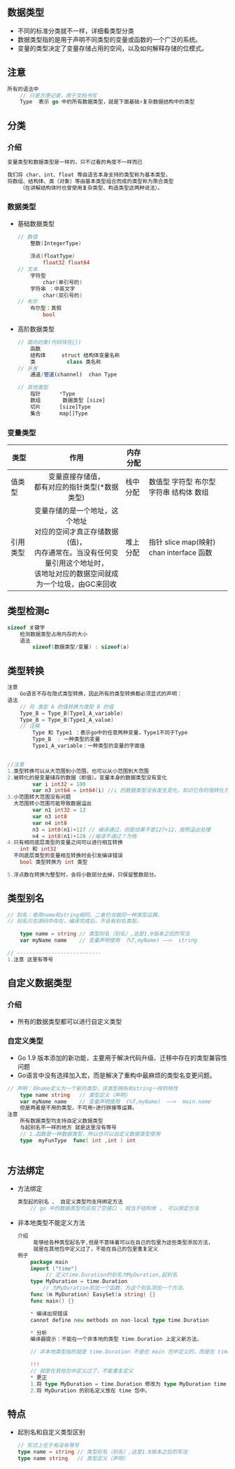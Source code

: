 ## 数据类型

*   不同的标准分类就不一样，详细看类型分类
*   数据类型指的是用于声明不同类型的变量或函数的一个广泛的系统。
*   变量的类型决定了变量存储占用的空间，以及如何解释存储的位模式。

## 注意

```go
所有的语法中
	// 只是方便记录，用于文档书写
	Type  表示 go 中的所有数据类型，就是下面基础+复杂数据结构中的类型

```

## 分类

### 介绍

```js
变量类型和数据类型是一样的，只不过看的角度不一样而已

我们将 char、int、float 等由语言本身支持的类型称为基本类型，
将数组、结构体、类（对象）等由基本类型组合而成的类型称为聚合类型
	（在讲解结构体时也曾使用复杂类型、构造类型这两种说法）。
```

### 数据类型

*   基础数据类型

    ```go
    // 数值 
        整数(IntegerType)
    		
        浮点(floatType)  
            float32 float64
    // 文本
        字符型		
    		char(单引号的)
        字符串 ：中英文字        
    		char(双引号的)
    // 布尔
        布尔型：真假            
            bool
    ```
    
*   高阶数据类型

    ```js
    // 面向对象(代码块在{})
    	函数		
    	结构体		struct 结构体变量名称 
    	类          class 类名称
    // 并发
    	通道/管道(channel)	chan Type
    
    // 其他类型
        指针		*Type
        数组       数据类型 [size]               
        切片		[size]Type
        集合		map[]Type      
    ```

### 变量类型

| 类型     |                             作用                             | 内存分配 |                                                              |
| -------- | :----------------------------------------------------------: | -------- | ------------------------------------------------------------ |
| 值类型   |      变量直接存储值，<br>都有对应的指针类型(*数据类型)       | 栈中分配 | 数值型      字符型      布尔型      字符串           结构体    数组 |
| 引用类型 | 变量存储的是一个地址，这个地址<br/>对应的空间才真正存储数据(值)，<br/>内存通常在。当没有任何变量引用这个地址时，<br/>该地址对应的数据空间就成为一个垃圾，由GC来回收 | 堆上分配 | 指针  slice   map(映射)   chan    interface 函数             |



## 类型检测c

```c++
sizeof 关键字
	检测数据类型占用内存的大小
	语法
		sizeof(数据类型/变量) : sizeof(a)
```





## 类型转换

```go
注意
	Go语言不存在隐式类型转换，因此所有的类型转换都必须显式的声明：
语法
    // 将 类型 A 的值转换为类型 B 的值
	Type_B = Type_B(Type1_A_variable)
	Type_B = Type_B(Type1_A_value)
	// 注释
		Type 和 Type1 ：表示go中的任意两种变量，Type1不同于Type
		Type_B  : 一种类型的变量
		Type1_A_variable：一种类型的变量的字面值


//注意
1.类型转换可以从大范围到小范围，也可以从小范围到大范围
2.被转化的是变量储存的数据（即值）。变量本身的数据类型没有变化
        var i int32 = 100
        var n3 int64 = int64(i) //i 的数据类型没有发生变化，知识它存的值转化为int64,并给了n3
3.小范围转大范围没有问题
  大范围转小范围可能导致数据溢出
        var n1 int32 = 12
        var n3 int8
        var n4 int8
        n3 = int8(n1)+127 // 编译通过，但是结果不是127+12，按照溢出处理
        n4 = int8(n1)+128 //编译不通过？为啥
4.只有相同底层类型的变量之间可以进行相互转换
	int 和 int32
  不同底层类型的变量相互转换时会引发编译错误
	bool 类型转换为 int 类型

5.浮点数在转换为整型时，会将小数部分去掉，只保留整数部分。
```

## 类型别名

```go
// 别名：使用name和string相同。二者仍当做同一种类型运算。
// 别名只在源码中存在，编译完成后，不会有别名类型。

    type name = string // 类型别名（别名）,这是1.9版本之后的写法
    var myName name    // 变量声明使用 （%T,myName) ——>  string

// ---------------------------
1.注意 这里有等号
```



## 自定义数据类型

### 介绍

*   所有的数据类型都可以进行自定义类型

### 自定义类型

*    Go 1.9 版本添加的新功能，主要用于解决代码升级、迁移中存在的类型兼容性问题 
*    Go语言中没有选择加入宏，而是解决了重构中最麻烦的类型名变更问题。

```go
// 声明：将name定义为一个新的类型，该类型拥有和string一样的特性
    type name string   // 类型定义（声明）
    var myName name    // 变量声明使用  (%T,myName)  ——>  main.name	
    但是两者是不用的类型，不可用+进行拼接等运算。
注意
	所有数据类型均支持自定义数据类型
	与起别名不一样的地方 就是这里没有等号
    // 1.函数是一种数据类型，所以也可以自定义数据类型使用
    type  myFunType  func( int ,int ) int
   
```

## 方法绑定

*   方法绑定

    ```go
    类型起的别名 、 自定义类型均支持绑定方法
    	// go 中的数据类型均实现了空接口 ，相当于结构体 ， 可以绑定方法
    ```

*   非本地类型不能定义方法

    ```go
    介绍
    	 能够给各种类型起名字,但是不意味着可以在自己的包里为这些类型添加方法，
    	 就是在其他包中定义过了，不能在自己的包里重复定义
    例子
    	package main
        import ("time")
             // 定义time.Duration的别名为MyDuration,起别名
        type MyDuration = time.Duration	
            // 为MyDuration添加一个函数，为这个别名添加一个方法。
        func (m MyDuration) EasySet(a string) {}
        func main() {}
    
        * 编译出现错误
        cannot define new methods on non-local type time.Duration
    
        * 分析
        编译器提示：不能在一个非本地的类型 time.Duration 上定义新方法，
    
        // 非本地类型指的就是 time.Duration 不是在 main 包中定义的，而是在 time 包中定义的，与 main 包不在同一个包中，因此不能为不在一个包中的类型定义方法。
    
        !!!
        // 就是在其他包中定义过了，不能重复定义
        * 更正
        1.将 type MyDuration = time.Duration 修改为 type MyDuration time.Duration，也就是将 MyDuration 从别名改为类型；
        2.将 MyDuration 的别名定义放在 time 包中。
    ```




## 特点

*   起别名和自定义类型区别

    ```go
    // 形式上在于有没有等号
    type name = string // 类型别名（别名）,这是1.9版本之后的写法
    type name string   // 类型定义（声明）
    ```



# 